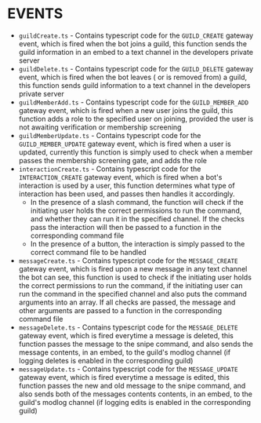 # EVENTS

- `guildCreate.ts` - Contains typescript code for the `GUILD_CREATE` gateway event, which is fired when the bot joins a
  guild, this function sends the guild information in an embed to a text channel in the developers private server
- `guildDelete.ts` - Contains typescript code for the `GUILD_DELETE` gateway event, which is fired when the bot leaves (
  or is removed from) a guild, this function sends guild information to a text channel in the developers private server
- `guildMemberAdd.ts` - Contains typescript code for the `GUILD_MEMBER_ADD` gateway event, which is fired when a new
  user joins the guild, this function adds a role to the specified user on joining, provided the user is not awaiting
  verification or membership screening
- `guildMemberUpdate.ts` - Contains typescript code for the `GUILD_MEMBER_UPDATE` gateway event, which is fired when a
  user is updated, currently this function is simply used to check when a member passes the membership screening gate,
  and adds the role
- `interactionCreate.ts` - Contains typescript code for the `INTERACTION_CREATE` gateway event, which is fired when a
  bot's interaction is used by a user, this function determines what type of interaction has been used, and passes then
  handles it accordingly.
    - In the presence of a slash command, the function will check if the initiating user holds the correct permissions
      to run the command, and whether they can run it in the specified channel. If the checks pass the interaction will
      then be passed to a function in the corresponding command file
    - In the presence of a button, the interaction is simply passed to the correct command file to be handled
- `messageCreate.ts` - Contains typescript code for the `MESSAGE_CREATE` gateway event, which is fired upon a new
  message in any text channel the bot can see, this function is used to check if the initiating user holds the correct
  permissions to run the command, if the initiating user can run the command in the specified channel and also puts the
  command arguments into an array. If all checks are passed, the message and other arguments are passed to a function in
  the corresponding command file
- `messageDelete.ts` - Contains typescript code for the `MESSAGE_DELETE` gateway event, which is fired everytime a
  message is deleted, this function passes the message to the snipe command, and also sends the message contents, in an
  embed, to the guild's modlog channel (if logging deletes is enabled in the corresponding guild)
- `messageUpdate.ts` - Contains typescript code for the `MESSAGE_UPDATE` gateway event, which is fired everytime a
  message is edited, this function passes the new and old message to the snipe command, and also sends both of the
  messages contents contents, in an embed, to the guild's modlog channel (if logging edits is enabled in the
  corresponding guild)
